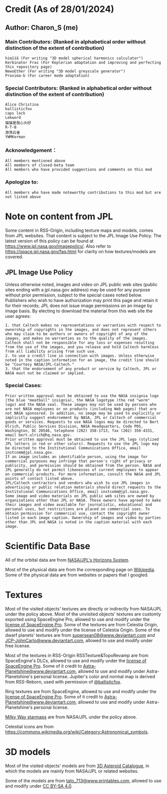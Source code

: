 # Credit (As of 28/01/2024)

## Author: **Charon_S (me)**

### Main Contributors: (Ranked in alphabetical order without distinction of the extent of contribution)
	himīśā (For writing "3D model spherical harmonics calculator")
 	Kerbinator Fras (For Keplerian adaptation and improving and perfecting this repository page)
	NewoEther (For writing "3D model greyscale generator")
	Proxima-b (For career mode adaptation)

### Special Contributors: (Ranked in alphabetical order without distinction of the extent of contribution)
	Alice Christina
	ballisticfox
	caps lock
	Lekword
	猫猫是我心头好
	R-T-B
	游荡云雀
	YWMKerman

### Acknowledgement：
	All members mentioned above
	All members of closed-beta team
	All members who have provided suggestions and comments on this mod

### Apologize to:
	All members who have made noteworthy contributions to this mod but are not listed above

# Note on content from JPL

Some content in RSS-Origin, including texture maps and models, comes from JPL websites. That content is subject to the JPL Image Use Policy. The latest version of this policy can be found at https://www.jpl.nasa.gov/imagepolicy/. Also refer to https://space.jpl.nasa.gov/faq.html for clarity on how textures/models are covered.

## JPL Image Use Policy

Unless otherwise noted, images and video on JPL public web sites (public sites ending with a jpl.nasa.gov address) may be used for any purpose without prior permission, subject to the special cases noted below. Publishers who wish to have authorization may print this page and retain it for their records; JPL does not issue image permissions on an image by image basis. By electing to download the material from this web site the user agrees:

	1. that Caltech makes no representations or warranties with respect to ownership of copyrights in the images, and does not represent others who may claim to be authors or owners of copyright of any of the images, and makes no warranties as to the quality of the images. Caltech shall not be responsible for any loss or expenses resulting from the use of the images, and you release and hold Caltech harmless from all liability arising from such use.
	2. to use a credit line in connection with images. Unless otherwise noted in the caption information for an image, the credit line should be "Courtesy NASA/JPL-Caltech."
	3. that the endorsement of any product or service by Caltech, JPL or NASA must not be claimed or implied.

### Special Cases:

	Prior written approval must be obtained to use the NASA insignia logo (the blue "meatball" insignia), the NASA logotype (the red "worm" logo) and the NASA seal. These images may not be used by persons who are not NASA employees or on products (including Web pages) that are not NASA sponsored. In addition, no image may be used to explicitly or implicitly suggest endorsement by NASA, JPL or Caltech of commercial goods or services. Requests to use NASA logos may be directed to Bert Ulrich, Public Services Division, NASA Headquarters, Code POS, Washington, DC 20546, telephone (202) 358-1713, fax (202) 358-4331, email bert.ulrich@hq.nasa.gov.
	Prior written approval must be obtained to use the JPL logo (stylized JPL letters in red or other colors). Requests to use the JPL logo may be directed to the Institutional Communications Office, email instcomm@jpl.nasa.gov.
	If an image includes an identifiable person, using the image for commercial purposes may infringe that person's right of privacy or publicity, and permission should be obtained from the person. NASA and JPL generally do not permit likenesses of current employees to appear on commercial products. For more information, consult the NASA and JPL points of contact listed above.
	JPL/Caltech contractors and vendors who wish to use JPL images in advertising or public relation materials should direct requests to the Institutional Communications Office, email instcomm@jpl.nasa.gov.
	Some image and video materials on JPL public web sites are owned by organizations other than JPL or NASA. These owners have agreed to make their images and video available for journalistic, educational and personal uses, but restrictions are placed on commercial uses. To obtain permission for commercial use, contact the copyright owner listed in each image caption. Ownership of images and video by parties other than JPL and NASA is noted in the caption material with each image.

# Scientific Data Base

All of the orbital data are from [NASA/JPL's Horizons System](https://ssd.jpl.nasa.gov/horizons/app.html#/).

Most of the physical data are from the corresponding page on [Wikipedia](https://en.wikipedia.org/wiki/Main_Page). Some of the physical data are from websites or papers that I googled.

# Textures

Most of the visited objects' textures are directly or indirectly from NASA/JPL under the policy above. Most of the unvisited objects' textures are customly exported using SpaceEngine Pro, allowed to use and modify under the [license of SpaceEngine Pro](https://github.com/CharonSSS/RSS-Origin/blob/main/assets/SpaceEngine%20PRO%20License.txt). Some of the textures are from Celestia Origin, allowed to use and modify under the license of Celestia Origin. Some of the dwarf planets' textures are from [supersean08@www.deviantart.com](https://www.deviantart.com/supersean08) and [JCP-JohnCarlo@www.deviantart.com](https://www.deviantart.com/jcp-johncarlo), allowed to use and modify under free license.

Most of the textures in RSS-Origin RSSTexture&TopoRevamp are from SpaceEngine's DLCs, allowed to use and modify under the [license of SpaceEngine Pro](https://github.com/CharonSSS/RSS-Origin/blob/main/assets/SpaceEngine%20PRO%20License.txt). Some of it credit to [Astra-Planetshine@www.deviantart.com](https://www.deviantart.com/astra-planetshine), allowed to use and modify under Astra-Planetshine's personal license. Jupiter's color and normal map is derived from RSS-Reborn, used with permission of [@ballisticfox](https://github.com/ballisticfox).

Ring textures are from SpaceEngine, allowed to use and modify under the [license of SpaceEngine Pro](https://github.com/CharonSSS/RSS-Origin/blob/main/assets/SpaceEngine%20PRO%20License.txt). Some of it credit to [Astra-Planetshine@www.deviantart.com](https://www.deviantart.com/astra-planetshine), allowed to use and modify under Astra-Planetshine's personal license.

[Milky Way starmaps](https://svs.gsfc.nasa.gov/4851) are from NASA/JPL under the policy above.

Celestial icons are from https://commons.wikimedia.org/wiki/Category:Astronomical_symbols.

# 3D models

Most of the visited objects' models are from [3D Asteroid Catalogue](https://3d-asteroids.space/), in which the models are mainly from NASA/JPL or related websites.

Some of the models are from [tato_713@www.printables.com](https://www.printables.com/@tato), allowed to use and modify under [CC BY-SA 4.0](https://creativecommons.org/licenses/by-sa/4.0).


